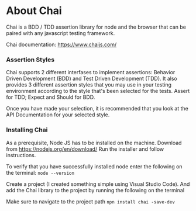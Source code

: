 # About Chai 

Chai is a BDD / TDD assertion library for node and the browser that can be paired with any javascript testing framework.

Chai documentation: https://www.chaijs.com/

### Assertion Styles

Chai supports 2 different interfases to implement assertions: Behavior Driven Development (BDD) and Test Driven Development (TDD). 
It also provides 3 different assertion styles that you may use in your testing environment according to the style that's been selected for the tests. Assert for TDD; Expect and Should for BDD. 

Once you have made your selection, it is recommended that you look at the API Documentation for your selected style.

### Installing Chai

As a prerequisite, Node JS has to be installed on the machine.
Download from https://nodejs.org/en/download/
Run the installer and follow instructions. 

To verify that you have successfully installed node enter the following on the terminal: 
`node --version`

Create a project (I created something simple using Visual Studio Code). 
And add the Chai library to the project by running the following on the terminal

Make sure to navigate to the project path
`npn install chai -save-dev`


